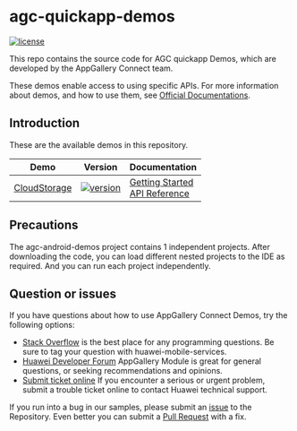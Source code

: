 # agc-quickapp-demos
[![license](https://img.shields.io/badge/license-Apache--2.0-green)](./LICENCE)

This repo contains the source code for AGC quickapp Demos, which are developed by the AppGallery Connect team.

These demos enable access to using specific APIs. For more information
about demos, and how to use them, see
[Official Documentations](https://developer.huawei.com/consumer/cn/doc/development/AppGallery-connect-Guides/agc-cloudstorage-getstarted-quickapp).


## Introduction
These are the available demos in this repository.

| Demo | Version | Documentation |
|--------|-----|-----|
| [CloudStorage](./CloudStorage) | [![version](https://img.shields.io/badge/Release-1.1.0.300-yellow)](./CloudStorage) | [Getting Started](https://developer.huawei.com/consumer/cn/doc/development/AppGallery-connect-Guides/agc-cloudstorage-getstarted-quickapp) <br/> [API Reference](https://developer.huawei.com/consumer/cn/doc/development/AppGallery-connect-References/Overview-web) |


## Precautions
The agc-android-demos project contains 1 independent projects. After downloading the code, you can load different nested projects to the IDE as required. And you can run each project independently.

## Question or issues
If you have questions about how to use AppGallery Connect Demos, try the following options:  
* [Stack Overflow](https://stackoverflow.com/questions/tagged/appgallery) is the best place for any programming questions. Be sure to tag your question with huawei-mobile-services.  
* [Huawei Developer Forum](https://forums.developer.huawei.com/forumPortal/en/home?fid=0101188387844930001) AppGallery Module is great for general questions, or seeking recommendations and opinions.
* [Submit ticket online](https://developer.huawei.com/consumer/en/support/feedback/#/) If you encounter a serious or urgent problem, submit a trouble ticket online to contact Huawei technical support.

If you run into a bug in our samples, please submit an [issue](https://github.com/AppGalleryConnect/agc-quickapp-demos/issues) to the Repository. Even better you can submit a [Pull Request](https://github.com/AppGalleryConnect/agc-quickapp-demos/pulls) with a fix.
